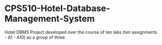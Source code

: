 # CPS510-Hotel-Database-Management-System
Hotel DBMS Project developed over the course of ten labs (ten assignments - A1 - A10) as a group of three
